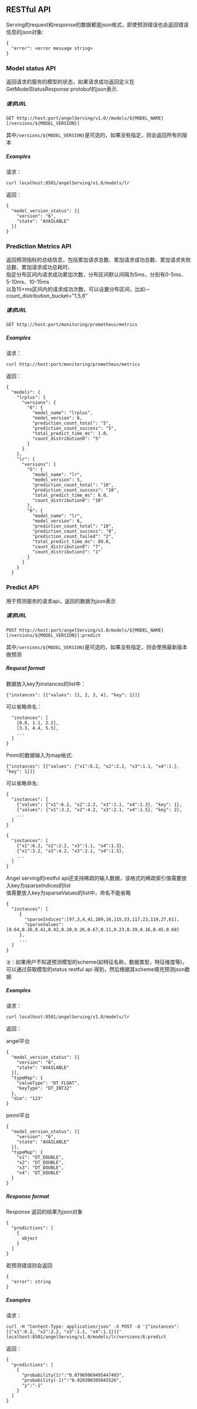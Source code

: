 ## RESTful API ##

Serving的request和response的数据都是json格式，即使预测错误也会返回错误信息的json对象:

```
{
  "error": <error message string>
}
```

### Model status API ###

返回请求的服务的模型的状态，如果请求成功返回定义在GetModelStatusResponse protobuf的json表示.

##### 请求URL #####

```
GET http://host:port/angelServing/v1.0//models/${MODEL_NAME}[/versions/${MODEL_VERSION}]
```  

其中```/versions/${MODEL_VERSION}```是可选的，如果没有指定，则会返回所有的版本

##### Examples #####

请求：

```
curl localhost:8501/angelServing/v1.0/models/lr
```  

返回：

```
{
  "model_version_status": [{
    "version": "6",
    "state": "AVAILABLE"
  }]
}
```

### Prediction Metrics API ###

返回预测指标的总结信息，包括累加请求总数、累加请求成功总数、累加请求失败总数、累加请求成功总耗时、      
指定分布区间内请求成功累加次数，分布区间默认间隔为5ms，分别有0-5ms、5-10ms、10-15ms   
以及15+ms区间内的请求成功次数，可以设置分布区间，比如--count_distribution_bucket="1,5,8"

##### 请求URL #####

```
GET http://host:port/monitoring/prometheus/metrics
```

##### Examples #####

请求：

```
curl http://host:port/monitoring/prometheus/metrics
```  

返回：

```
{
  "models": {
    "lrplus": {
      "versions": {
        "6": {
          "model_name": "lrplus",
          "model_version": 6,
          "prediction_count_total": "5",
          "prediction_count_success": "5",
          "total_predict_time_ms": 1.0,
          "count_distribution0": "5"
        }
      }
    },
    "lr": {
      "versions": {
        "5": {
          "model_name": "lr",
          "model_version": 5,
          "prediction_count_total": "10",
          "prediction_count_success": "10",
          "total_predict_time_ms": 6.0,
          "count_distribution0": "10"
        },
        "6": {
          "model_name": "lr",
          "model_version": 6,
          "prediction_count_total": "10",
          "prediction_count_success": "8",
          "prediction_count_failed": "2",
          "total_predict_time_ms": 89.0,
          "count_distribution0": "7",
          "count_distribution3": "1"
        }
      }
    }
  }

```

### Predict API ###

用于预测服务的请求api，返回的数据为json表示

##### 请求URL #####

```
POST http://host:port/angelServing/v1.0/models/${MODEL_NAME}[/versions/${MODEL_VERSION}]:predict
```  

其中```/versions/${MODEL_VERSION}```是可选的，如果没有指定，则会使用最新版本做预测

##### Request format #####

数据放入key为instances的list中：

```
{"instances": [{"values": [1, 2, 3, 4], "key": 1}]}
```

可以省略命名：

```{
  "instances": [
    [0.0, 1.1, 2.2],
    [3.3, 4.4, 5.5],
    ...
  ]
}
```

Pmml的数据输入为map格式:

```
{"instances": [{"values": {"x1":6.2, "x2":2.2, "x3":1.1, "x4":1.}, "key": 1}]}
```

可以省略命名:

```
{
  "instances": [
    {"values": {"x1":6.2, "x2":2.2, "x3":1.1, "x4":1.3}, "key": 1},
    {"values": {"x1":3.2, "x2":4.2, "x3":2.1, "x4":1.5}, "key": 2},
    ...
  ]
}
```

```
{
  "instances": [
    {"x1":6.2, "x2":2.2, "x3":1.1, "x4":1.3},
    {"x1":3.2, "x2":4.2, "x3":2.1, "x4":1.5},
    ...
  ]
}
```

Angel serving的restful api还支持稀疏的输入数据，该格式的稀疏索引值需要放入key为sparseIndices的list  
值需要放入key为sparseValues的list中，命名不能省略  

```
{
  "instances": [
     {
       "sparseIndices":[97,3,4,41,109,16,115,53,117,23,119,27,61],
       "sparseValues":[0.64,0.36,0.41,0.42,0.20,0.26,0.67,0.11,0.23,0.39,0.16,0.45,0.68]
     },
     ...
  ]
}
```

```注```：如果用户不知道预测模型的scheme(如特征名称，数据类型，特征维度等)，可以通过获取模型的status restful api 
得到，然后根据其scheme填充预测json数据
##### Examples #####
请求：

```
curl localhost:8501/angelServing/v1.0/models/lr
```

返回：

angel平台
```
{
  "model_version_status": [{
    "version": "6",
    "state": "AVAILABLE"
  }],
  "typeMap": {
    "valueType": "DT_FLOAT",
    "keyType": "DT_INT32"
  },
  "dim": "123"
}
```
pmml平台
```$xslt
{
  "model_version_status": [{
    "version": "6",
    "state": "AVAILABLE"
  }],
  "typeMap": {
    "x1": "DT_DOUBLE",
    "x2": "DT_DOUBLE",
    "x3": "DT_DOUBLE",
    "x4": "DT_DOUBLE"
  }
}
```

##### Response format #####

Response 返回的结果为json对象

```
﻿{
  "predictions": [
    {
      object
    }
  ]
}
```

若预测错误则会返回

```$xslt
{
  "error": string
}
```

##### Examples #####

请求：

```
curl -H "Content-Type: application/json" -X POST -d '{"instances": [{"x1":6.2, "x2":2.2, "x3":1.1, "x4":1.1}]}' localhost:8501/angelServing/v1.0/models/lr/versions/6:predict
```

返回：

```
{
  "predictions": [
    {
      "probability(1)":"0.07969969495447403",
      "probability(-1)":"0.920300305045526",
      "y":"-1"
    }
  ]
}
```
